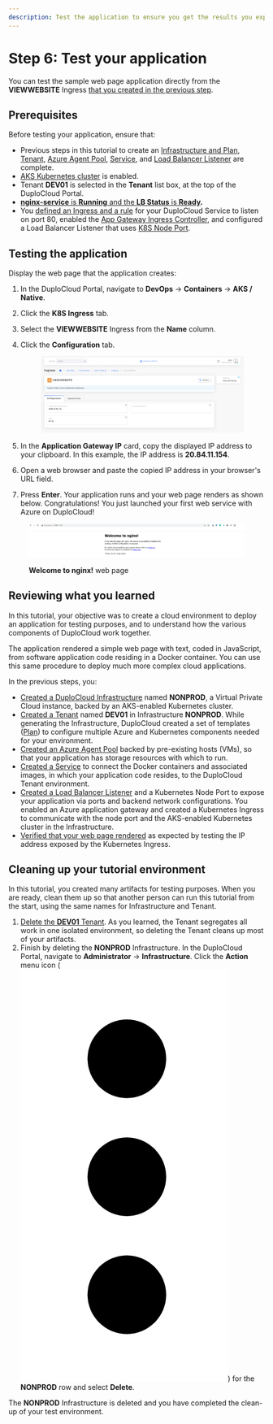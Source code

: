 ```yaml
---
description: Test the application to ensure you get the results you expect
---
```


# Step 6: Test your application

You can test the sample web page application directly from the **VIEWWEBSITE** Ingress [that you created in the previous step](step-5-create-a-load-balancer.md#add-kubernetes-ingress).&#x20;

## Prerequisites

Before testing your application, ensure that:&#x20;

* Previous steps in this tutorial to create an [Infrastructure and Plan](step-1-infrastructure.md), [Tenant](step-2-tenant.md), [Azure Agent Pool](step-3-create-azure-agent-pool.md), [Service](step-4-create-app-via-k8s.md), and [Load Balancer Listener](step-5-create-a-load-balancer.md) are complete.
* [AKS Kubernetes cluster](step-1-infrastructure.md#enabling-the-aks-kubernetes-cluster) is enabled.
* Tenant **DEV01** is selected in the **Tenant** list box, at the top of the DuploCloud Portal.
* [**nginx-service** is **Running** and the **LB Status** is **Ready**](step-5-create-a-load-balancer.md)**.**
* You [defined an Ingress and a rule](step-6-test-the-application.md#add-kubernetes-ingress) for your DuploCloud Service to listen on port 80, enabled the [App Gateway Ingress Controller](step-6-test-the-application.md#enable-the-ingress-controller), and configured a Load Balancer Listener that uses [K8S Node Port](step-6-test-the-application.md#adding-and-configuring-a-load-balancer).

## Testing the application

Display the web page that the application creates:

1. In the DuploCloud Portal, navigate to **DevOps** -> **Containers** -> **AKS / Native**.
2. Click the **K8S Ingress** tab.
3. Select the **VIEWWEBSITE** Ingress from the **Name** column.
4.  Click the **Configuration** tab.

    <figure><img src="../../.gitbook/assets/Azure_GS_viewebsite_2.png" alt=""><figcaption></figcaption></figure>
5. In the **Application Gateway IP** card, copy the displayed IP address to your clipboard. In this example, the IP address is **20.84.11.154**.&#x20;
6. Open a web browser and paste the copied IP address in your browser's URL field.&#x20;
7. Press **Enter**. Your application runs and your web page renders as shown below. Congratulations! You just launched your first web service with Azure on DuploCloud!&#x20;

<figure><img src="../../.gitbook/assets/Azure_GS_viewebsite_3.png" alt=""><figcaption><p><strong>Welcome to nginx!</strong> web page</p></figcaption></figure>

## Reviewing what you learned

In this tutorial, your objective was to create a cloud environment to deploy an application for testing purposes, and to understand how the various components of DuploCloud work together.&#x20;

The application rendered a simple web page with text, coded in JavaScript, from software application code residing in a Docker container. You can use this same procedure to deploy much more complex cloud applications.&#x20;

In the previous steps, you:

* [Created a DuploCloud Infrastructure](step-1-infrastructure.md) named **NONPROD**, a Virtual Private Cloud instance, backed by an AKS-enabled Kubernetes cluster.&#x20;
* [Created a Tenant](step-2-tenant.md) named **DEV01** in Infrastructure **NONPROD**. While generating the Infrastructure, DuploCloud created a set of templates ([Plan](step-1-infrastructure.md)) to configure multiple Azure and Kubernetes components needed for your environment.
* [Created an Azure Agent Pool](step-3-create-azure-agent-pool.md) backed by pre-existing hosts (VMs), so that your application has storage resources with which to run.
* [Created a Service](step-4-create-app-via-k8s.md) to connect the Docker containers and associated images, in which your application code resides, to the DuploCloud Tenant environment.
* [Created a Load Balancer Listener](step-5-create-a-load-balancer.md) and a Kubernetes Node Port to expose your application via ports and backend network configurations. You enabled an Azure application gateway and created a Kubernetes Ingress to communicate with the node port and the AKS-enabled Kubernetes cluster in the Infrastructure.
* [Verified that your web page rendered](step-6-test-the-application.md) as expected by testing the IP address exposed by the  Kubernetes Ingress.

## Cleaning up your tutorial environment

In this tutorial, you created many artifacts for testing purposes. When you are ready, clean them up so that another person can run this tutorial from the start, using the same names for Infrastructure and Tenant.

1. [Delete the **DEV01** Tenant](../../administrator-tools/access-control/tenant-access/deleting-a-tenant.md). As you learned, the Tenant segregates all work in one isolated environment, so deleting the Tenant cleans up most of your artifacts.
2. Finish by deleting the **NONPROD** Infrastructure. In the DuploCloud Portal, navigate to **Administrator** -> **Infrastructure**. Click the **Action** menu icon (<img src="../../.gitbook/assets/image.png" alt="" data-size="line">) for the **NONPROD** row and select **Delete**.&#x20;

The **NONPROD** Infrastructure is deleted and you have completed the clean-up of your test environment.
